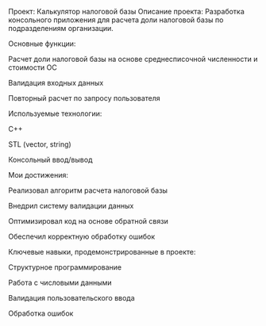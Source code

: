 Проект: Калькулятор налоговой базы
Описание проекта:
Разработка консольного приложения для расчета доли налоговой базы по подразделениям организации.

Основные функции:

Расчет доли налоговой базы на основе среднесписочной численности и стоимости ОС

Валидация входных данных

Повторный расчет по запросу пользователя

Используемые технологии:

C++

STL (vector, string)

Консольный ввод/вывод

Мои достижения:

Реализовал алгоритм расчета налоговой базы

Внедрил систему валидации данных

Оптимизировал код на основе обратной связи

Обеспечил корректную обработку ошибок

Ключевые навыки, продемонстрированные в проекте:

Структурное программирование

Работа с числовыми данными

Валидация пользовательского ввода

Обработка ошибок
